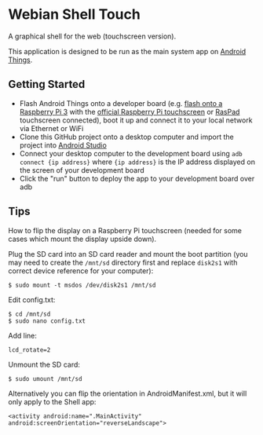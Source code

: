 # Webian Shell Touch
A graphical shell for the web (touchscreen version).

This application is designed to be run as the main system app on [Android Things](https://developer.android.com/things/sdk/index.html).

## Getting Started
* Flash Android Things onto a developer board (e.g. [flash onto a Raspberry Pi 3](https://developer.android.com/things/hardware/raspberrypi.html) with the [official Raspberry Pi touchscreen](https://www.raspberrypi.org/products/raspberry-pi-touch-display/) or [RasPad](https://www.kickstarter.com/projects/35410622/raspad-raspberry-pi-tablet-for-your-creative-proje) touchscreen connected), boot it up and connect it to your local network via Ethernet or WiFi
* Clone this GitHub project onto a desktop computer and import the project into [Android Studio](https://developer.android.com/studio/index.html)
* Connect your desktop computer to the development board using `adb connect {ip address}` where `{ip address}` is the IP address displayed on the screen of your development board
* Click the "run" button to deploy the app to your development board over adb

## Tips

How to flip the display on a Raspberry Pi touchscreen (needed for some cases which mount the display upside down).

Plug the SD card into an SD card reader and mount the boot partition (you may need to create the `/mnt/sd` directory first and replace `disk2s1` with correct device reference for your computer):
```
$ sudo mount -t msdos /dev/disk2s1 /mnt/sd
```

Edit config.txt:
```
$ cd /mnt/sd
$ sudo nano config.txt
```

Add line:
```
lcd_rotate=2
```

Unmount the SD card:
```
$ sudo umount /mnt/sd
```

Alternatively you can flip the orientation in AndroidManifest.xml, but it will only apply to the Shell app:
```
<activity android:name=".MainActivity" android:screenOrientation="reverseLandscape">
```
